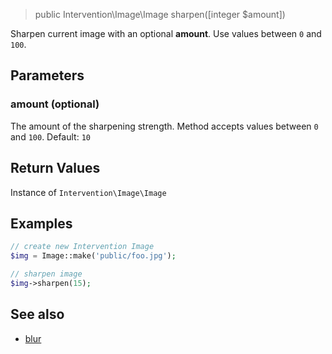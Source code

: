 > public Intervention\Image\Image sharpen([integer $amount])

Sharpen current image with an optional **amount**. Use values between `0` and `100`.

## Parameters

### amount (optional)
The amount of the sharpening strength. Method accepts values between `0` and `100`. Default: `10`

## Return Values
Instance of `Intervention\Image\Image`

## Examples

```php
// create new Intervention Image
$img = Image::make('public/foo.jpg');

// sharpen image
$img->sharpen(15);
```

## See also

- [blur](/api/blur)
